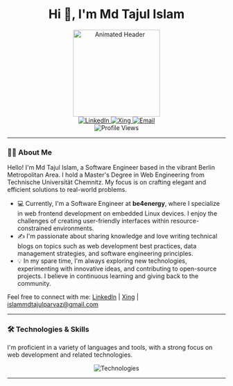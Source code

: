 <!-- Header Section -->
<div align="center">
  <h1>Hi 👋, I'm Md Tajul Islam</h1>
  <!-- <p>Software Engineer, be4energy GmbH</p> -->
  <img src="https://media.giphy.com/media/v1.Y2lkPTc5MGI3NjExb3dvbGc3NDdnM3gxZTU2cWJsYXRzM3F1aHBpMXVqNGw0dmEzMG9ycSZlcD12MV9pbnRlcm5hbF9naWZfYnlfaWQmY3Q9Zw/WtTnAfZn6aVJfBzlN3/giphy.gif" width="200" alt="Animated Header" />
</div>

<!-- Social Badges -->
<div align="center">
  <a href="https://www.linkedin.com/in/islam-mdtajul/">
    <img src="https://img.shields.io/badge/LinkedIn-%230077B5.svg?style=for-the-badge&logo=linkedin&logoColor=white" alt="LinkedIn" />
  </a>
  <a href="https://www.xing.com/profile/MdTajul_Islam4">
    <img src="https://img.shields.io/badge/Xing-%23006567.svg?style=for-the-badge&logo=xing&logoColor=white" alt="Xing" />
  </a>
  <a href="mailto:islammdtajulparvaz@gmail.com">
    <img src="https://img.shields.io/badge/Email-%23EA4335.svg?style=for-the-badge&logo=gmail&logoColor=white" alt="Email" />
  </a>
</div>

<!-- Profile Views -->
<div align="center">
  <img src="https://komarev.com/ghpvc/?username=islam-tajul&style=flat-square&color=brightgreen" alt="Profile Views" />
</div>

---

### :man_technologist: About Me

Hello! I'm Md Tajul Islam, a Software Engineer based in the vibrant Berlin Metropolitan Area. I hold a Master's Degree in Web Engineering from Technische Universität Chemnitz. My focus is on crafting elegant and efficient solutions to real-world problems.

*   💻 Currently, I'm a Software Engineer at **be4energy**, where I specialize in web frontend development on embedded Linux devices. I enjoy the challenges of creating user-friendly interfaces within resource-constrained environments.
*   ✍️ I'm passionate about sharing knowledge and love writing technical blogs on topics such as web development best practices, data management strategies, and software engineering principles.
*   :bulb: In my spare time, I'm always exploring new technologies, experimenting with innovative ideas, and contributing to open-source projects. I believe in continuous learning and giving back to the community.

Feel free to connect with me: [LinkedIn](https://www.linkedin.com/in/islam-mdtajul/) | [Xing](https://www.xing.com/profile/MdTajul_Islam4) | islammdtajulparvaz@gmail.com

---

### :hammer_and_wrench: Technologies & Skills

I'm proficient in a variety of languages and tools, with a strong focus on web development and related technologies.

<p align="center">
  <img src="https://skillicons.dev/icons?i=js,python,java,php,html,css,mysql,git" alt="Technologies" />
</p>

---
